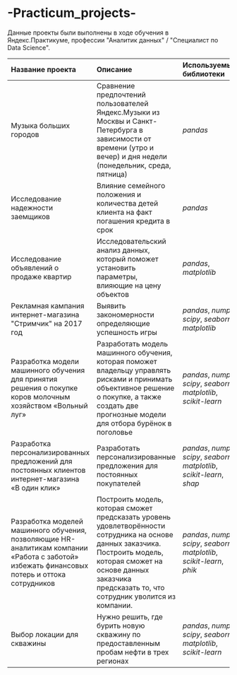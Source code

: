 # -Practicum_projects-

Данные проекты были выполнены в ходе обучения в Яндекс.Практикуме, профессии "Аналитик данных" / "Специалист по Data Science".

| Название проекта | Описание | Используемые библиотеки | 
| :---------------------- | :---------------------- | :---------------------- |
| Музыка больших городов | Сравнение предпочтений пользователей Яндекс.Музыки из Москвы и Санкт-Петербурга в зависимости от времени (утро и вечер) и дня недели (понедельник, среда, пятница)| *pandas* |
| Исследование надежности заемщиков | Влияние семейного положения и количества детей клиента на факт погашения кредита в срок | *pandas* |
| Исследование объявлений о продаже квартир | Исследовательский анализ данных, который поможет установить параметры, влияющие на цену объектов | *pandas*, *matplotlib*|
| Рекламная кампания интернет-магазина "Стримчик" на 2017 год | Выявить закономерности определяющие успешность игры | *pandas*, *numpy*, *scipy*, *seaborn*, *matplotlib*|
| Разработка модели машинного обучения для принятия решения о покупке коров молочным хозяйством «Вольный луг» | Разработать модель машинного обучения, которая поможет владельцу управлять рисками и принимать объективное решение о покупке, а также создать две прогнозные модели для отбора бурёнок в поголовье | *pandas*, *numpy*, *scipy*, *seaborn*, *matplotlib*, *scikit-learn*|
| Разработка персонализированных предложений для постоянных клиентов интернет-магазина «В один клик» | Разработать персонализированные предложения для постоянных покупателей | *pandas*, *numpy*, *scipy*, *seaborn*, *matplotlib*, *scikit-learn*, *shap*|
| Разработка моделей машинного обучения, позволяющие HR-аналитикам компании «Работа с заботой» избежать финансовых потерь и оттока сотрудников | Построить модель, которая сможет предсказать уровень удовлетворённости сотрудника на основе данных заказчика. Построить модель, которая сможет на основе данных заказчика предсказать то, что сотрудник уволится из компании. | *pandas*, *numpy*, *scipy*, *seaborn*, *matplotlib*, *scikit-learn*, *phik*|
| Выбор локации для скважины | Нужно решить, где бурить новую скважину по предоставленным пробам нефти в трех регионах| *pandas*, *numpy*, *scipy*, *seaborn*, *matplotlib*, *scikit-learn* |
